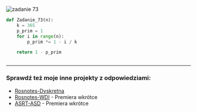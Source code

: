 <picture>
  <source srcset="../../srt/zbior_zadan/73.png" media="(prefers-color-scheme: light)">
  <source srcset="../../srt/zbior_zadan/black_73.png" media="(prefers-color-scheme: dark)">
  <img src="../../srt/zbior_zadan/black_73.png" alt="zadanie 73">
</picture>

```python
def Zadanie_73(n):
    k = 365
    p_prim = 1
    for i in range(n):
        p_prim *= 1 - i / k

    return 1 - p_prim



```

---
### Sprawdź też moje inne projekty z odpowiedziami:
- [Rosnotes-Dyskretna](https://github.com/kamilGie/Rosnotes-Dyskretna)
- [Rosnotes-WDI](https://github.com/kamilGie/Rosnotes-WDI) - Premiera wkrótce
- [ASRT-ASD](https://github.com/kamilGie/Rosnotes-Dyskretna) - Premiera wkrótce
